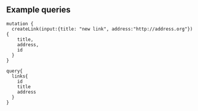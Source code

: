 ## Example queries

```
mutation {
  createLink(input:{title: "new link", address:"http://address.org"}) {
    title,
    address,
    id
  }
}
```

```
query{
  links{
    id
    title
    address
  }
}
```
